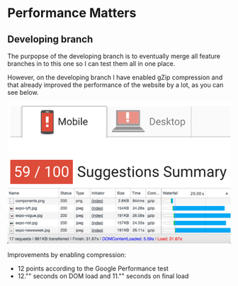 # Performance Matters

## Developing branch

The purpopse of the developing branch is to eventually merge all feature branches in to this one so I can test them all in one place. 

However, on the developing branch I have enabled gZip compression and that already improved the performance of the website by a lot, as you can see below.

![alt text](https://github.com/Mimaaa/MINOR_WD_PEMA/blob/developing/testimg/developing-per-test.png "Developing Performance Test")
![alt text](https://github.com/Mimaaa/MINOR_WD_PEMA/blob/developing/testimg/developing-2g-test.png "Developing 2G Test")

Improvements by enabling compression:

- 12 points according to the Google Performance test
- 12."" seconds on DOM load and 11."" seconds on final load